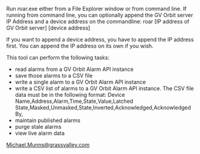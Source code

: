 Run roar.exe either from a File Explorer window or from command line.  If running from command line, you can optionally append the GV Orbit server IP Address and a device address on the commandline:
roar [IP address of GV Orbit server] [device address]

If you want to append a device address, you have to append the IP address first.  You can append the IP address on its own if you wish.

This tool can perform the following tasks:
- read alarms from a GV Orbit Alarm API instance
- save those alarms to a CSV file
- write a single alarm to a GV Orbit Alarm API instance
- write a CSV list of alarms to a GV Orbit Alarm API instance.  The CSV file data must be in the following format:
	Device Name,Address,Alarm,Time,State,Value,Latched State,Masked,Unmasked,State,Inverted,Acknowledged,Acknowledged By,
- maintain published alarms
- purge stale alarms
- view live alarm data

Michael.Munns@grassvalley.com